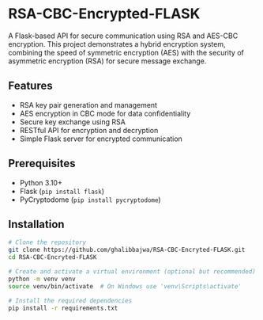 # RSA-CBC-Encrypted-FLASK

A Flask-based API for secure communication using RSA and AES-CBC encryption. This project demonstrates a hybrid encryption system, combining the speed of symmetric encryption (AES) with the security of asymmetric encryption (RSA) for secure message exchange.

## Features
- RSA key pair generation and management
- AES encryption in CBC mode for data confidentiality
- Secure key exchange using RSA
- RESTful API for encryption and decryption
- Simple Flask server for encrypted communication

## Prerequisites
- Python 3.10+
- Flask (`pip install flask`)
- PyCryptodome (`pip install pycryptodome`)

## Installation
```bash
# Clone the repository
git clone https://github.com/ghalibbajwa/RSA-CBC-Encryted-FLASK.git
cd RSA-CBC-Encryted-FLASK

# Create and activate a virtual environment (optional but recommended)
python -m venv venv
source venv/bin/activate  # On Windows use 'venv\Scripts\activate'

# Install the required dependencies
pip install -r requirements.txt
